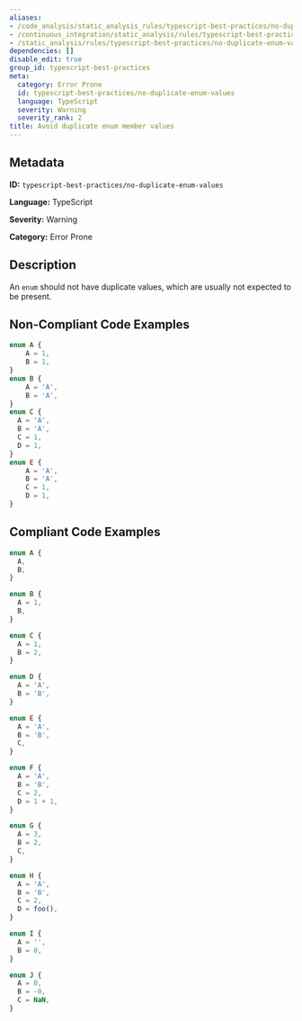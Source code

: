 ```yaml
---
aliases:
- /code_analysis/static_analysis_rules/typescript-best-practices/no-duplicate-enum-values
- /continuous_integration/static_analysis/rules/typescript-best-practices/no-duplicate-enum-values
- /static_analysis/rules/typescript-best-practices/no-duplicate-enum-values
dependencies: []
disable_edit: true
group_id: typescript-best-practices
meta:
  category: Error Prone
  id: typescript-best-practices/no-duplicate-enum-values
  language: TypeScript
  severity: Warning
  severity_rank: 2
title: Avoid duplicate enum member values
---
```

<!--  SOURCED FROM https://github.com/DataDog/datadog-static-analyzer-rule-docs -->


## Metadata
**ID:** `typescript-best-practices/no-duplicate-enum-values`

**Language:** TypeScript

**Severity:** Warning

**Category:** Error Prone

## Description
An `enum` should not have duplicate values, which are usually not expected to be present.

## Non-Compliant Code Examples
```typescript
enum A {
    A = 1,
    B = 1,
}
enum B {
    A = 'A',
    B = 'A',
}
enum C {
  A = 'A',
  B = 'A',
  C = 1,
  D = 1,
}
enum E {
    A = 'A',
    B = 'A',
    C = 1,
    D = 1,
}

```

## Compliant Code Examples
```typescript
enum A {
  A,
  B,
}

enum B {
  A = 1,
  B,
}

enum C {
  A = 1,
  B = 2,
}

enum D {
  A = 'A',
  B = 'B',
}

enum E {
  A = 'A',
  B = 'B',
  C,
}

enum F {
  A = 'A',
  B = 'B',
  C = 2,
  D = 1 + 1,
}

enum G {
  A = 3,
  B = 2,
  C,
}

enum H {
  A = 'A',
  B = 'B',
  C = 2,
  D = foo(),
}

enum I {
  A = '',
  B = 0,
}

enum J {
  A = 0,
  B = -0,
  C = NaN,
}

```
